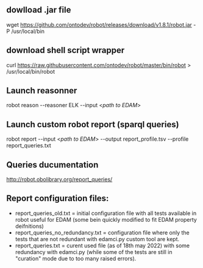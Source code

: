 ## dowlload .jar file 
wget https://github.com/ontodev/robot/releases/download/v1.8.1/robot.jar
-P /usr/local/bin
## download shell script wrapper 
curl https://raw.githubusercontent.com/ontodev/robot/master/bin/robot >
/usr/local/bin/robot

## Launch reasonner 
robot reason --reasoner ELK   --input <_path to EDAM_>


## Launch custom robot report (sparql queries)
robot report --input <_path to EDAM_> --output report_profile.tsv --profile report_queries.txt


## Queries ducumentation 

http://robot.obolibrary.org/report_queries/ 

## Report configuration files:

 - report_queries_old.txt = initial configuration file with all tests available in robot useful for EDAM (some bein quickly modified to fit EDAM property deifnitions)
 - report_queries_no_redundancy.txt = configuration file where only the tests that are not redundant with edamci.py custom tool are kept. 
 - report_queries.txt = curent used file (as of 18th may 2022) with some redundancy with edamci.py (while some of the tests are still in "curation" mode due to too many raised errors). 